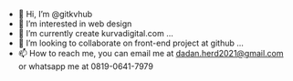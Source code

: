 - 👋 Hi, I’m @gitkvhub
- 👀 I’m interested in web design
- 🌱 I’m currently create kurvadigital.com ...
- 💞️ I’m looking to collaborate on front-end project at github ...
- 📫 How to reach me, you can email me at dadan.herd2021@gmail.com or whatsapp me at 0819-0641-7979

<!---
gitkvhub/gitkvhub is a ✨ special ✨ repository because its `README.md` (this file) appears on your GitHub profile.
You can click the Preview link to take a look at your changes.
--->

